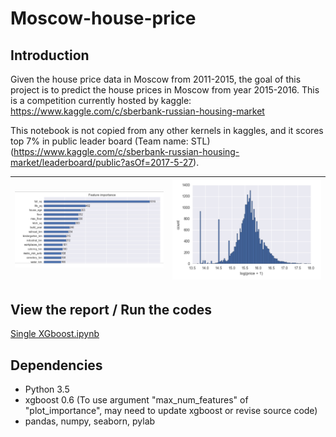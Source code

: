 # Moscow-house-price

## Introduction

Given the house price data in Moscow from 2011-2015, the goal of this project is to predict the house prices in Moscow from year 2015-2016. This is a competition currently hosted by kaggle: https://www.kaggle.com/c/sberbank-russian-housing-market

This notebook is not copied from any other kernels in kaggles, and it scores top 7% in public leader board (Team name: STL) (https://www.kaggle.com/c/sberbank-russian-housing-market/leaderboard/public?asOf=2017-5-27).

|![](1.jpg) | ![](2.jpg)| 
|:---:|:---:|

## View the report  / Run the codes

[Single XGboost.ipynb](https://github.com/Shiutang-Li/Moscow-house-price/blob/master/Single%20XGboost.ipynb)

## Dependencies 

* Python 3.5   
* xgboost 0.6  (To use argument "max_num_features" of "plot_importance", may need to update xgboost or revise source code)  
* pandas, numpy, seaborn, pylab
